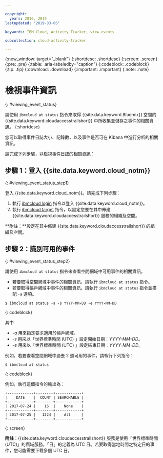 ```yaml
---

copyright:
  years: 2016, 2019
lastupdated: "2019-03-06"

keywords: IBM Cloud, Activity Tracker, view events

subcollection: cloud-activity-tracker

---
```


{:new_window: target="_blank"}
{:shortdesc: .shortdesc}
{:screen: .screen}
{:pre: .pre}
{:table: .aria-labeledby="caption"}
{:codeblock: .codeblock}
{:tip: .tip}
{:download: .download}
{:important: .important}
{:note: .note}


# 檢視事件資訊
{: #viewing_event_status}

請使用 `ibmcloud at status` 指令來取得 {{site.data.keyword.Bluemix}} 空間的 {{site.data.keyword.cloudaccesstrailshort}} 中所收集並儲存之事件的相關資訊。
{:shortdesc}

您可以取得事件日誌大小、記錄數，以及事件是否可在 Kibana 中進行分析的相關資訊。 

請完成下列步驟，以檢視事件日誌的相關資訊：

## 步驟 1：登入 {{site.data.keyword.cloud_notm}}
{: #viewing_event_status_step1}

登入 {{site.data.keyword.cloud_notm}}。請完成下列步驟：

1. 執行 [ibmcloud login](/docs/cli/reference/ibmcloud?topic=cloud-cli-ibmcloud_cli#ibmcloud_login) 指令以登入 {{site.data.keyword.cloud_notm}}。
2. 執行 [ibmcloud target](/docs/cli/reference/ibmcloud?topic=cloud-cli-ibmcloud_cli#ibmcloud_target) 指令，以設定您要在其中佈建 {{site.data.keyword.cloudaccesstrailshort}} 服務的組織及空間。

**附註：**設定在其中佈建 {{site.data.keyword.cloudaccesstrailshort}} 的組織及空間。

## 步驟 2：識別可用的事件
{: #viewing_event_status_step2}

請使用 `ibmcloud at status` 指令來查看空間網域中可用事件的相關資訊。

* 若要取得空間網域中事件的相關資訊，請執行 `ibmcloud at status` 指令。
* 若要取得帳戶網域中事件的相關資訊，請執行 `ibmcloud at status` 指令並搭配 `-a` 選項。

```
$ ibmcloud at status -a -s YYYY-MM-DD -e YYYY-MM-DD
```
{: codeblock}
    
其中
    
* *-a* 用來指定要求適用於帳戶網域。
* *-s* 用來以「世界標準時間 (UTC) 」設定開始日期：*YYYY-MM-DD*。
* *-e* 用來以「世界標準時間 (UTC) 」設定結束日期：*YYYY-MM-DD*。

例如，若要查看空間網域中過去 2 週可用的事件，請執行下列指令：

```
$ ibmcloud at status
```
{: codeblock}
    
例如，執行這個指令的輸出為：
    
```
+------------+--------+------------+
|    DATE    |  COUNT | SEARCHABLE |
+------------+--------+------------+
| 2017-07-24 |    16  |    None    |
+------------+--------+------------+
| 2017-07-25 |   1224 |    All     |
+------------+--------+------------+
```
{: screen}

**附註：**{{site.data.keyword.cloudaccesstrailshort}} 服務是使用「世界標準時間 (UTC)」的廣域服務。「日」的定義為 UTC 日。若要取得當地時間之特定日的事件，您可能需要下載多個 UTC 日。
	














